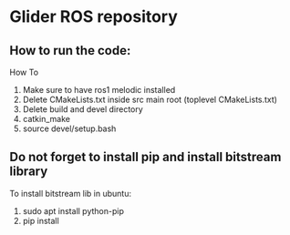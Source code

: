 # <b>Glider ROS repository</b>
## <b>How to run the code:</b>
How To
1. Make sure to have ros1 melodic installed
2. Delete CMakeLists.txt inside src main root (toplevel CMakeLists.txt)
3. Delete build and devel directory
4. catkin_make
5. source devel/setup.bash

## <b>Do not forget to install pip and install bitstream library</b>
To install bitstream lib in ubuntu: 
1. sudo apt install python-pip
2. pip install 
